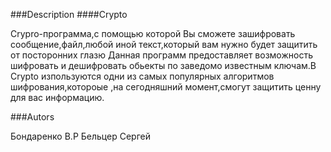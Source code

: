 ###Description
####Crypto

Crypro-программа,с помощью которой Вы сможете зашифровать сообщение,файл,любой иной текст,который вам нужно будет  защитить от посторонних глазю
Данная программ предоставляет возможность шифровать и дешифровать обьекты по заведомо известным ключам.В Crypto изпользуются одни из самых популярных алгоритмов шифрования,котороые ,на сегодняшний момент,смогут защитить ценну для вас информацию.



###Autors

Бондаренко В.Р
Бельцер Сергей
